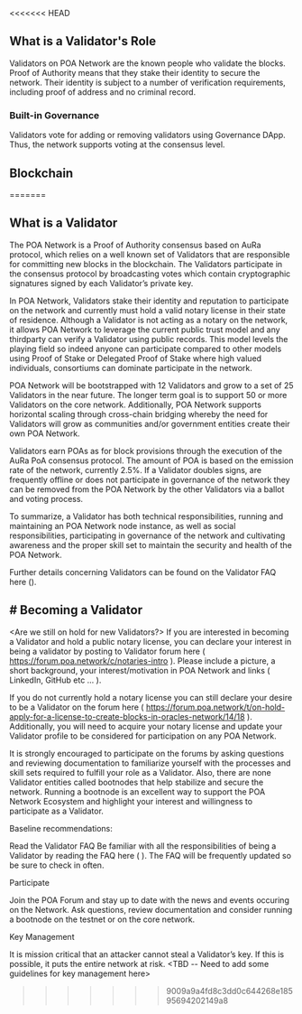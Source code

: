 <<<<<<< HEAD
## What is a Validator's Role
Validators on POA Network are the known people who validate the blocks. Proof of Authority means that they stake their identity to secure the network. Their identity is subject to a number of verification requirements, including proof of address and no criminal record.

### Built-in Governance
Validators vote for adding or removing validators using Governance DApp. Thus, the network supports voting at the consensus level.

## Blockchain
=======
## What is a Validator

The POA Network is a Proof of Authority consensus based on AuRa protocol, which relies on a well known set of Validators that are responsible for committing new blocks in the blockchain.  The Validators participate in the consensus protocol by broadcasting votes which contain cryptographic signatures signed by each Validator’s  private key.   

In POA Network, Validators stake their identity and reputation to participate on the network and currently must hold a valid notary license in their state of residence.  Although a Validator is not acting as a notary on the network,  it allows POA Network to leverage the current public trust model and any thirdparty can verify a Validator using public records.   This model levels the playing field so indeed anyone can participate compared to other models using Proof of Stake or Delegated Proof of Stake where high valued individuals, consortiums can dominate participate in the network.

POA Network will be bootstrapped with 12 Validators and grow to a set of 25 Validators in the near future.  The longer term goal is to support 50 or more Validators on the core network.  Additionally, POA Network supports horizontal scaling through cross-chain bridging whereby the need for Validators will grow as communities and/or government entities create their own POA Network.

Validators earn POAs as for block provisions through the execution of the AuRa PoA consensus protocol.  The amount of POA is based on the emission rate of the network, currently 2.5%.  If a Validator doubles signs, are frequently offline or does not participate in governance of the network they can be removed from the POA Network by the other Validators via a ballot and voting process.

To summarize, a Validator has both technical responsibilities, running and maintaining an POA Network node instance, as well as social responsibilities, participating in governance of the network and cultivating awareness and the proper skill set to maintain the security and health of the POA Network.

Further details concerning Validators can be found on the Validator FAQ here (<TBD>).

## # Becoming a Validator

<Are we still on hold for new Validators?>
If you are interested in becoming a Validator and hold a public notary license, you can declare your interest in being a validator by posting to Validator forum here ( https://forum.poa.network/c/notaries-intro ).   Please include a picture, a short background, your interest/motivation in POA Network and links ( LinkedIn, GitHub etc … ).

If you do not currently hold a notary license you can still declare your desire to be a Validator on the forum here ( https://forum.poa.network/t/on-hold-apply-for-a-license-to-create-blocks-in-oracles-network/14/18 ).   Additionally, you will need to acquire your notary license and update your Validator profile to be considered for participation on any POA Network.

It is strongly encouraged to participate on the forums by asking questions and reviewing documentation to familiarize yourself with the processes and skill sets required to fulfill your role as a Validator.  Also, there are none Validator entities called bootnodes that help stabilize and secure the network.  Running a bootnode is an excellent way to support the POA Network Ecosystem and highlight your interest and willingness to participate as a Validator.

Baseline recommendations:

Read the Validator FAQ
Be familiar with all the responsibilities of being a Validator by reading the FAQ here (<TBD> ).   The FAQ will be frequently updated so be sure to check in often.

Participate

Join the POA Forum and stay up to date with the news and events occuring on the Network.  Ask questions, review documentation and consider running a bootnode on the testnet or on the core network.

Key Management 

It is mission critical that an attacker cannot steal a Validator’s key. If this is possible, it puts the entire network at risk.   <TBD -- Need to add some guidelines for key management here>

>>>>>>> 9009a9a4fd8c3dd0c644268e18595694202149a8
